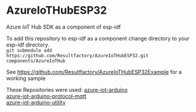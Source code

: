 # AzureIoTHubESP32
Azure IoT Hub SDK as a component of esp-idf

To add this repository to esp-idf as a component change directory to your esp-idf directory.   
``git submodule add https://github.com/Resultfactory/AzureIoTHubESP32.git components/AzureIoTHub``

See https://github.com/Resultfactory/AzureIoTHubESP32Example for a working sample

These Repositories were used:
[azure-iot-arduino](https://github.com/Azure/azure-iot-arduino.git "azure-iot-arduino")    
[azure-iot-arduino-protocol-mqtt](https://github.com/Azure/azure-iot-arduino-protocol-mqtt.git "azure-iot-arduino-protocol-mqtt")     
[azure-iot-arduino-utility](https://github.com/Azure/azure-iot-arduino-utility.git "azure-iot-arduino-utility")    